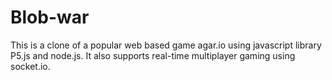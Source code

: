 # Blob-war
This is a clone of a popular web based game agar.io using javascript library P5.js and node.js. It also supports real-time multiplayer gaming using socket.io.
